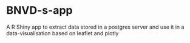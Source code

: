 # BNVD-s-app
A R Shiny app to extract data stored in a postgres server and use it in a data-visualisation based on leaflet and plotly
